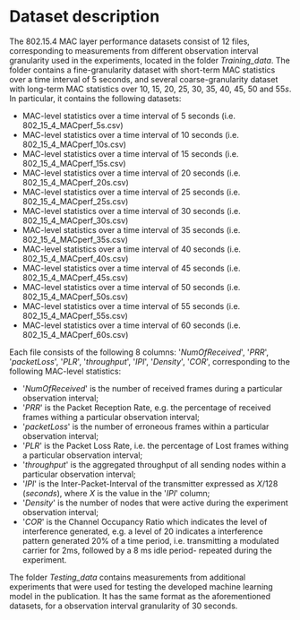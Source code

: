 # Dataset description

The 802.15.4 MAC layer performance datasets consist of 12 files, corresponding to measurements from different observation
interval granularity used in the experiments, located in the folder *Training_data*. The folder contains a fine-granularity
dataset with short-term MAC statistics over a time interval of 5 seconds, and several coarse-granularity 
dataset with long-term MAC statistics over 10, 15, 20, 25, 30, 35, 40, 45, 50 and 55*s*.
In particular, it contains the following datasets:
* MAC-level statistics over a time interval of 5 seconds (i.e. 802_15_4_MACperf_5s.csv)
* MAC-level statistics over a time interval of 10 seconds (i.e. 802_15_4_MACperf_10s.csv)
* MAC-level statistics over a time interval of 15 seconds (i.e. 802_15_4_MACperf_15s.csv)
* MAC-level statistics over a time interval of 20 seconds (i.e. 802_15_4_MACperf_20s.csv)
* MAC-level statistics over a time interval of 25 seconds (i.e. 802_15_4_MACperf_25s.csv)
* MAC-level statistics over a time interval of 30 seconds (i.e. 802_15_4_MACperf_30s.csv)
* MAC-level statistics over a time interval of 35 seconds (i.e. 802_15_4_MACperf_35s.csv)
* MAC-level statistics over a time interval of 40 seconds (i.e. 802_15_4_MACperf_40s.csv)
* MAC-level statistics over a time interval of 45 seconds (i.e. 802_15_4_MACperf_45s.csv)
* MAC-level statistics over a time interval of 50 seconds (i.e. 802_15_4_MACperf_50s.csv)
* MAC-level statistics over a time interval of 55 seconds (i.e. 802_15_4_MACperf_55s.csv)
* MAC-level statistics over a time interval of 60 seconds (i.e. 802_15_4_MACperf_60s.csv)


Each file consists of the following 8 columns: '*NumOfReceived*', '*PRR*', '*packetLoss*', '*PLR*', '*throughput*', '*IPI*', '*Density*', '*COR*',
corresponding to the following MAC-level statistics:
* '*NumOfReceived*' is the number of received frames during a particular observation interval;
* '*PRR*' is the Packet Reception Rate, e.g. the percentage of received frames withing a particular observation interval;
* '*packetLoss*' is the number of erroneous frames within a particular observation interval;
* '*PLR*' is the Packet Loss Rate, i.e. the percentage of Lost frames withing a particular observation interval;
* '*throughput*' is the aggregated throughput of all sending nodes within a particular observation interval;
* '*IPI*' is the Inter-Packet-Interval of the transmitter expressed as *X*/128 (*seconds*), where *X* is the value in the '*IPI*' column;
* '*Density*' is the number of nodes that were active during the experiment observation interval;
* '*COR*' is the Channel Occupancy Ratio which indicates the level of interference generated, e.g. a level of 20 indicates a interference pattern generated 20% of a time period, i.e. transmitting a modulated carrier for 2ms, followed by a 8 ms idle period- repeated during the experiment.


The folder *Testing_data* contains measurements from additional experiments that were used for testing the developed
machine learning model in the publication. It has the same format as the aforementioned datasets, for a observation interval granularity of 30 seconds.

